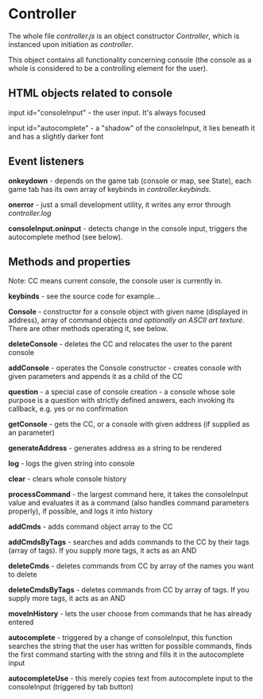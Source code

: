 # Controller

The whole file *controller.js* is an object constructor *Controller*, which is instanced upon initiation as *controller*.

This object contains all functionality concerning console (the console as a whole is considered to be a controlling element for the user).

## HTML objects related to console
input id="consoleInput" - the user input. It's always focused

input id="autocomplete" - a "shadow" of the consoleInput, it lies beneath it and has a slightly darker font

## Event listeners
**onkeydown** - depends on the game tab (console or map, see State), each game tab has its own array of keybinds in *controller.keybinds*.

**onerror** - just a small development utility, it writes any error through *controller.log*

**consoleInput.oninput** - detects change in the console input, triggers the autocomplete method (see below).

## Methods and properties
Note: CC means current console, the console user is currently in.

**keybinds** - see the source code for example...

**Console** - constructor for a console object with given name (displayed in address), array of command objects *and optionally an ASCII art texture*. There are other methods operating it, see below.

**deleteConsole** - deletes the CC and relocates the user to the parent console

**addConsole** - operates the Console constructor - creates console with given parameters and appends it as a child of the CC

**question** - a special case of console creation - a console whose sole purpose is a question with strictly defined answers, each invoking its callback, e.g. yes or no confirmation

**getConsole** - gets the CC, or a console with given address (if supplied as an parameter)

**generateAddress** - generates address as a string to be rendered

**log** - logs the given string into console

**clear** - clears whole console history

**processCommand** - the largest command here, it takes the consoleInput value and evaluates it as a command (also handles command parameters properly), if possible, and logs it into history

**addCmds** - adds command object array to the CC

**addCmdsByTags** - searches and adds commands to the CC by their tags (array of tags). If you supply more tags, it acts as an AND

**deleteCmds** - deletes commands from CC by array of the names you want to delete

**deleteCmdsByTags** - deletes commands from CC by array of tags. If you supply more tags, it acts as an AND

**moveInHistory** - lets the user choose from commands that he has already entered

**autocomplete** - triggered by a change of consoleInput, this function searches the string that the user has written for possible commands, finds the first command starting with the string and fills it in the autocomplete input

**autocompleteUse** - this merely copies text from autocomplete input to the consoleInput (triggered by tab button)
